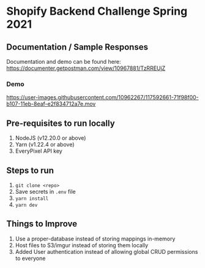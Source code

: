 # Shopify Backend Challenge Spring 2021

## Documentation / Sample Responses

Documentation and demo can be found here: https://documenter.getpostman.com/view/10967881/TzRREUjZ

### Demo
https://user-images.githubusercontent.com/10962267/117592661-71f98f00-b107-11eb-8eaf-e2f834712a7e.mov



## Pre-requisites to run locally
1. NodeJS (v12.20.0 or above)
2. Yarn (v1.22.4 or above)
3. EveryPixel API key

## Steps to run
1. `git clone <repo>`
2. Save secrets in `.env` file
3. `yarn install`
4. `yarn dev`

## Things to Improve
1. Use a proper-database instead of storing mappings in-memory
2. Host files to S3/imgur instead of storing them locally
3. Added User authentication instead of allowing global CRUD permissions to everyone

